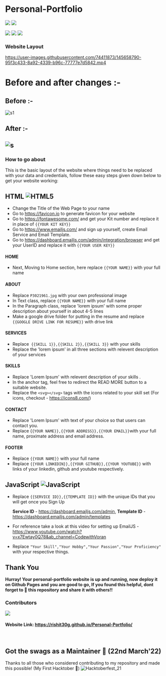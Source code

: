 # Personal-Portfolio

![](https://img.shields.io/github/issues-pr/Rishit30G/Personal-Portfolio?style=for-the-badge)   ![](https://img.shields.io/github/last-commit/Rishit30G/Personal-Portfolio?style=for-the-badge) 

![](https://img.shields.io/github/forks/Rishit30G/Personal-Portfolio?style=for-the-badge)     ![](https://img.shields.io/github/followers/Rishit30G?style=for-the-badge)  ![](https://img.shields.io/github/stars/Rishit30G/Personal-Portfolio?style=for-the-badge)

### Website Layout


https://user-images.githubusercontent.com/74411873/145658790-95f3c433-8a92-4339-b96c-77777e7d5842.mp4

# Before and after changes :-

## Before :-
![s1](https://github.com/Arshdeep-13/Personal-Portfolio/assets/108752646/83814257-3feb-4e38-bb65-347184920c48)
## After :-
## ![s](https://github.com/Arshdeep-13/Personal-Portfolio/assets/108752646/270d849b-7a42-4aca-b5a2-3f0f2039c77c)



### How to go about
This is the basic layout of the website where things need to be replaced with your data and credentials, follow these easy steps given down below to get your website working: 

## HTML ![HTML5](https://img.shields.io/badge/html5-%23E34F26.svg?style=for-the-badge&logo=html5&logoColor=white)  

- Change the Title of the Web Page to your name
- Go to https://favicon.io to generate favicon for your website
- Go to https://fontawesome.com/ and get your Kit number and replace it in place of `{{YOUR KIT KEY}}`
- Go to https://www.emailjs.com/ and sign up yourself, create Email Service and Email Template. 
- Go to https://dashboard.emailjs.com/admin/integration/browser and get your UserID and replace it with `{{YOUR USER KEY}}`

#### HOME

- Next, Moving to Home section, here replace `{{YOUR NAME}}` with your full name 

#### ABOUT 

- Replace `P3021961.jpg` with your own professional image 
- In Text class, replace `{{YOUR NAME}}` with your full name 
- In the Paragraph class, replace 'lorem ipsum' with some proper description about yourself in about 4-5 lines
- Make a google drive folder for putting in the resume and replace `{{GOOGLE DRIVE LINK FOR RESUME}}` with drive link 

#### SERVICES

- Replace` {{SKILL 1}},{{SKILL 2}},{{SKILL 3}}` with your skills 
- Replace the 'lorem ipsum' in all three sections with relevent description of your services

#### SKILLS

- Replace 'Lorem Ipsum' with relevent description of your skills .
- In the anchor tag, feel free to redirect the READ MORE button to a suitable website.
- Replace the `<svg></svg>` tags with the icons related to your skill set (For icons, checkout - https://icons8.com/)

#### CONTACT

- Replace 'Lorem Ipsum' with text of your choice so that users can contact you. 
- Replace {`{YOUR NAME}},{{YOUR ADDRESS}},{{YOUR EMAIL}}`with your full name, proximate address and email address.

#### FOOTER

- Replace `{{YOUR NAME}}` with your full name
- Replace `{{YOUR LINKEDIN}},{{YOUR GITHUB}},{{YOUR YOUTUBE}}` with links of your linkedin, github and youtube respectively. 





## JavaScript ![JavaScript](https://img.shields.io/badge/javascript-%23323330.svg?style=for-the-badge&logo=javascript&logoColor=%23F7DF1E)

- Replace `{{SERVICE ID}},{{TEMPLATE ID}}` with the unique IDs that you will get once you Sign Up

    **Service ID** - https://dashboard.emailjs.com/admin, 
    **Template ID** - https://dashboard.emailjs.com/admin/templates
    
 - For reference take a look at this video for setting up EmailJS - https://www.youtube.com/watch?v=x7Ewtay0Q78&ab_channel=CodewithVoran

- Replace `"Your Skill","Your Hobby","Your Passion","Your Proficiency"` with your respective things. 

## Thank You

**Hurray! Your personal-portfolio website is up and running, now deploy it on Github Pages and you are good to go, 
 If you found this helpful, dont forget to 🌟 this repository and share it with others!!**
 
### Contributors
<a href="https://github.com/Rishit30G/Personal-Portfolio/graphs/contributors">
  <img src="https://contrib.rocks/image?repo=Rishit30G/Personal-Portfolio" />
</a>

#### Website Link: https://rishit30g.github.io/Personal-Portfolio/
<br>

## Got the swags as a Maintainer 🥳 (22nd March'22) 
Thanks to all those who considered contributing to my repository and made this possible! (My First Hacktober 🥇)
![Hacktoberfest_21](https://user-images.githubusercontent.com/74411873/159472519-09989d72-278f-493b-9a01-4e484440e79e.jpg)
